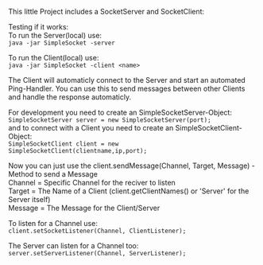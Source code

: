 This little Project includes a SocketServer and SocketClient:

Testing if it works: <br>
  To run the Server(local) use: <br>
  ```java -jar SimpleSocket -server```

  To run the Client(local) use: <br>
  ```java -jar SimpleSocket -client <name>```

The Client will automaticly connect to the Server and start an automated Ping-Handler.
You can use this to send messages between other Clients and handle the response automaticly.

For development you need to create an SimpleSocketServer-Object: <br>
```SimpleSocketServer server = new SimpleSocketServer(port);``` <br>
and to connect with a Client you need to create an SimpleSocketClient-Object: <br>
```SimpleSocketClient client = new SimpleSocketClient(clientname,ip,port);```


Now you can just use the client.sendMessage(Channel, Target, Message) - Method to send a Message <br>
Channel = Specific Channel for the reciver to listen <br>
Target  = The Name of a Client (client.getClientNames() or 'Server' for the Server itself) <br>
Message = The Message for the Client/Server <br>

To listen for a Channel use: <br>
```client.setSocketListener(Channel, ClientListener);```


The Server can listen for a Channel too: <br>
```server.setServerListener(Channel, ServerListener);```
